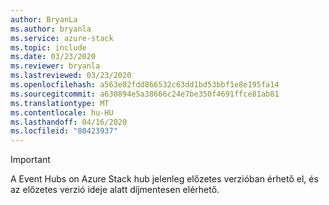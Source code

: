 ```yaml
---
author: BryanLa
ms.author: bryanla
ms.service: azure-stack
ms.topic: include
ms.date: 03/23/2020
ms.reviewer: bryanla
ms.lastreviewed: 03/23/2020
ms.openlocfilehash: a563e82fdd866532c63dd1bd53bbf1e8e195fa14
ms.sourcegitcommit: a630894e5a38666c24e7be350f4691ffce81ab81
ms.translationtype: MT
ms.contentlocale: hu-HU
ms.lasthandoff: 04/16/2020
ms.locfileid: "80423937"
---
```

> [!IMPORTANT]
> A Event Hubs on Azure Stack hub jelenleg előzetes verzióban érhető el, és az előzetes verzió ideje alatt díjmentesen elérhető.